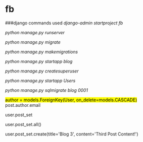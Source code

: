 # fb

###django commands used
*django-admin startproject fb*

*python manage.py runserver*

*python manage.py migrate*

*python manage.py makemigrations*

*python manage.py startapp blog*

*python manage.py createsuperuser*

*python manage.py startapp Users*

*python manage.py sqlmigrate blog 0001*

<mark>author = models.ForeignKey(User, on_delete=models.CASCADE)</mark>
post.author.email

user.post_set

user.post_set.all()

user.post_set.create(title='Blog 3', content='Third Post Content!')